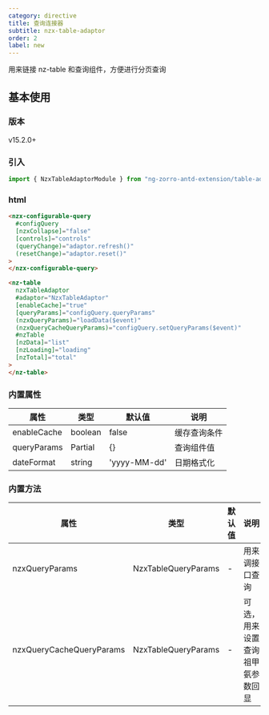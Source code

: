 ```yaml
---
category: directive
title: 查询连接器
subtitle: nzx-table-adaptor
order: 2
label: new
---
```


用来链接 nz-table 和查询组件，方便进行分页查询

## 基本使用

### 版本

<label type="success">v15.2.0+</label>

### 引入

```ts
import { NzxTableAdaptorModule } from "ng-zorro-antd-extension/table-adaptor";
```

### html

```html
<nzx-configurable-query
  #configQuery
  [nzxCollapse]="false"
  [controls]="controls"
  (queryChange)="adaptor.refresh()"
  (resetChange)="adaptor.reset()"
>
</nzx-configurable-query>

<nz-table
  nzxTableAdaptor
  #adaptor="NzxTableAdaptor"
  [enableCache]="true"
  [queryParams]="configQuery.queryParams"
  (nzxQueryParams)="loadData($event)"
  (nzxQueryCacheQueryParams)="configQuery.setQueryParams($event)"
  #nzTable
  [nzData]="list"
  [nzLoading]="loading"
  [nzTotal]="total"
>
</nz-table>
```

### 内置属性

| 属性        | 类型                         | 默认值       | 说明         |
| ----------- | ---------------------------- | ------------ | ------------ |
| enableCache | boolean                      | false        | 缓存查询条件 |
| queryParams | Partial<NzxTableQueryParams> | {}           | 查询组件值   |
| dateFormat  | string                       | 'yyyy-MM-dd' | 日期格式化   |

### 内置方法

| 属性                     | 类型                | 默认值 | 说明                             |
| ------------------------ | ------------------- | ------ | -------------------------------- |
| nzxQueryParams           | NzxTableQueryParams | -      | 用来调接口查询                   |
| nzxQueryCacheQueryParams | NzxTableQueryParams | -      | 可选，用来设置查询祖甲氨参数回显 |

